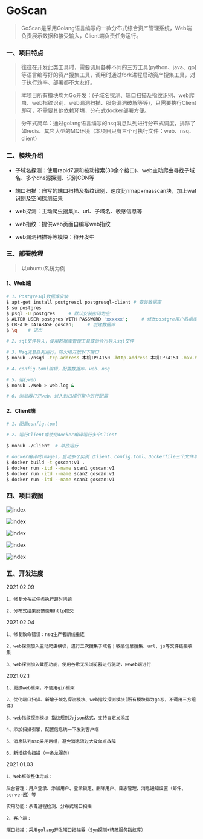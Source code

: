 # GoScan
> GoScan是采用Golang语言编写的一款分布式综合资产管理系统，Web端负责展示数据和接受输入，Client端负责任务运行。

### 一、项目特点
> 往往在开发此类工具时，需要调用各种不同的三方工具(python、java、go)等语言编写好的资产搜集工具，调用时通过fork进程启动资产搜集工具，对于执行效率、部署都不太友好。

> 本项目所有模块均为Go开发：(子域名探测、端口扫描及指纹识别、web爬虫、web指纹识别、web漏洞扫描、服务漏洞破解等等)，只需要执行Client即可，不需要其他依赖环境，分布式docker部署方便。

> 分布式简单：通过golang语言编写的nsq消息队列进行分布式调度，排除了如redis、其它大型的MQ环境（本项目只有三个可执行文件：web、nsq、client）

### 二、模块介绍

- 子域名探测：使用rapid7源和被动搜索(30余个接口)、web主动爬虫寻找子域名、多个dns源探测、识别CDN等

- 端口扫描：自写的端口扫描及指纹识别，速度比nmap+masscan块，加上waf识别及空间探测结果

- web探测：主动爬虫搜集js、url、子域名、敏感信息等

- web指纹：提供web页面自编写web指纹

- web漏洞扫描等等模块：待开发中

### 三、部署教程
> 以ubuntu系统为例

#### 1、Web端

```bash
# 1、Postgresql数据库安装
$ apt-get install postgresql postgresql-client # 安装数据库
$ su postgres
$ psql -U postgres     # 默认安装密码为空
$ ALTER USER postgres WITH PASSWORD 'xxxxxx';     # 修改postgre用户数据库密码
$ CREATE DATABASE goscan;     # 创建数据库
$ \q    # 退出

# 2、sql文件导入，使用数据库管理工具或命令行导入sql文件

# 3、Nsq消息队列运行，防火墙开放以下端口
$ nohub ./nsqd -tcp-address 本机IP:4150 -http-address 本机IP:4151 -max-msg-timeout 1h > nsq.log &

# 4、config.toml编辑，配置数据库、web、nsq

# 5、运行web
$ nohub ./Web > web.log &

# 6、浏览器打开web，进入到扫描引擎中进行配置
```

#### 2、Client端

```bash
# 1、配置config.toml

# 2、运行Client或使用docker编译运行多个Client

$ nohub ./Client  # 单独运行

# docker编译成images，启动多个实例（Client、config.toml、Dockerfile三个文件单独放一个目录进行编译）
$ docker build -t goscan:v1 .
$ docker run -itd --name scan1 goscan:v1
$ docker run -itd --name scan2 goscan:v1
$ docker run -itd --name scan3 goscan:v1
```

### 四、项目截图
![index](https://github.com/CTF-MissFeng/GoScan/blob/main/doc/1.png)

![index](https://github.com/CTF-MissFeng/GoScan/blob/main/doc/2.png)

![index](https://github.com/CTF-MissFeng/GoScan/blob/main/doc/3.png)

![index](https://github.com/CTF-MissFeng/GoScan/blob/main/doc/4.png)

![index](https://github.com/CTF-MissFeng/GoScan/blob/main/doc/5.png)

### 五、开发进度

2021.02.09

```
1、修复分布式任务执行超时问题

2、分布式结果反馈使用http提交
```

2021.02.04

```
1、修复致命错误：nsq生产者断线重连

2、web探测加入主动爬虫模块，进行二次搜集子域名；敏感信息搜集、url、js等文件链接收集

3、web探测加入截图功能，使用谷歌无头浏览器进行驱动，由web端进行
```

2021.02.1

```
1、更换web框架，不使用gin框架

2、优化端口扫描、新增子域名探测模块、web指纹探测模块(所有模块都为go写，不调用三方组件)

3、web指纹探测模块 指纹规则为json格式，支持自定义添加

4、添加扫描引擎，配置信息统一下发到客户端

5、消息队列nsq采用两组，避免消息流过大及单点故障

6、新增综合扫描（一条龙服务）
```

2021.01.03

```
1、Web框架整体完成：

后台管理：用户登录、添加用户、登录锁定、删除用户、日志管理、消息通知设置（邮件、server酱）等

实用功能：杀毒进程检测、分布式端口扫描

2、客户端：

端口扫描：采用golang开发端口扫描器（Syn探测+精简服务指纹库）
```